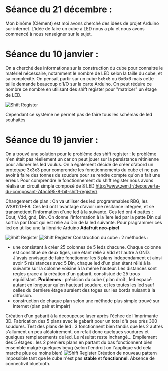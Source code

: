 # Séance du 21 décembre :
Mon binôme (Clément) est moi avons cherché des idées de projet Arduino sur internet.
L'idée de faire un cube à LED nous a plu et nous avons commencé à nous renseigner sur le sujet.
# Séance du 10 janvier :
On a cherché des informations sur la construction du cube pour connaitre le matériel nécessaire, notamment le nombre de LED selon
la taille du cube, et sa complexité.
On pensait partir sur un cube 5x5x5 ou 6x6x6 mais cette taille demande beaucoup d'I/O sur la carte Arduino. On peut 
réduire ce nombre ce nombre en utilisant des shift register pour "matricer" un étage de LED.

![Shift Register](https://i.pinimg.com/236x/af/ba/fc/afbafc49a383502bb2e3017b994b4432--electronic-engineering-electronic-circuit.jpg)

Cependant ce système ne permet pas de faire tous les schémas de led souhaités

# Séance du 19 janvier :
On a trouvé une solution pour le problème des shift register : le problème n'en était pas réellement un car on peut jouer sur 
la persistance rétinienne pour allumer les led voulus.
On a également décidé de créer d'abord un prototype 3x3x3 pour comprendre les fonctionnements du cube et ne pas avoir à faire des tonnes de soudure pour se rendre compte qu'on a fait une erreur.
Pour comprendre le fonctionnement du shift register nous avons réalisé un circuit simple composé de 8 LED
http://www.zem.fr/decouverte-du-composant-74hc595-8-bit-shift-register/

Changement de plan :
On va utiliser des led programmables RBG, les WS812D-F8. Ces led ont l'avantage d'avoir une résitance intégrée, et se transmettent l'information d'une led à la suivante. Ces led ont 4 pattes : Dout, Vdd, gnd, Din. On donne l'information à la 1ere led par la patte Din qui sortira par Dout qui est relié au Din de la led suivante.
Pour pragrammer ces led on utilise une la librairie Arduino **Adafruit neo-pixel** 

![Shift Register](https://user-images.githubusercontent.com/34739496/40749791-7e43b124-6465-11e8-86cf-8e2671006f6c.png)
![Shift Register](https://user-images.githubusercontent.com/34739496/40749800-8212b714-6465-11e8-8667-2113e03961ed.png)
Construction du cube : 
2 méthodes : 
  - une consistant à créer 25 colonnes de 5 leds chacune. Chaque colonne est consititué de deux tiges, une étant relié à Vdd et l'autre à GND. J'avais envisagé de faire fonctionner les 5 plans independament et ainsi avoir 5 résistances avec 5 Din, chaque led d'un plan étant rélié à la suivante sur la colonne voisine à la même hauteur. Les distances sont regles grace à la création d'un gabarit, constistué de 25 trous equidistant. **Problemes** : précision du cube ( plan droit , led espacé autant en longueur qu'en hauteur) soudure, et les toutes les led sauf celles du derniere étage auraient des toges sur les bords nuisant à la diffusion.
  - construction de chaque  plan selon une méthode plus simple trouvé sur internet (plan pair et impair)
  
Création d'un gabarit à la decoupeuse laser après l'échec de l'imprimante 3D.
Fabrication des 5 plans avec le gabarit pour un total d'à peu près 300 soudures.
Test des plans de led : 3 fonctionnent bien tandis que les 2 autres s'allument un peu aléatoirement. on refait donc quelques soudures et quelques remplacements de led. Le résultat reste inchangé...
Empilement des 5 étages : les 2 premiers plans en partant du bas fonctionnent bien ensemble malgré quelques beug (selon l'endroit on l'applique vdd cela marche plus ou moins bien)
![Shift Register]()
Création de nouveau pattern impossible tant que le cube n'est pas **stable** et **fonctionnel**.
Absence de connectivit bluetooth.
